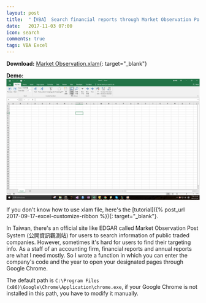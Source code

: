 ```yaml
---
layout: post
title:  "【VBA】 Search financial reports through Market Observation Post System"
date:   2017-11-03 07:00
icon: search
comments: true
tags: VBA Excel
---
```


**Download:**  [Market Observation.xlam](https://github.com/noworneverev/noworneverev.github.io/releases/download/1.0/market_observation.xlam){: target="_blank"}

**Demo:** ![](/images/market.gif)

If you don't know how to use xlam file, here's the [tutorial]({% post_url 2017-09-17-excel-customize-ribbon %}){: target="_blank"}.

In Taiwan, there's an official site like EDGAR called Market Observation Post System (公開資訊觀測站) for users to search information of public traded companies. However, sometimes it's hard for users to find their targeting info. As a staff of an accounting firm, financial reports and annual reports are what I need mostly. So I wrote a function in which you can enter the company's code and the year to open your designated pages through Google Chrome.

The default path is ``C:\Program Files (x86)\Google\Chrome\Application\chrome.exe``, if your Google Chrome is not installed in this path, you have to modify it manually.


<br>
<br>


